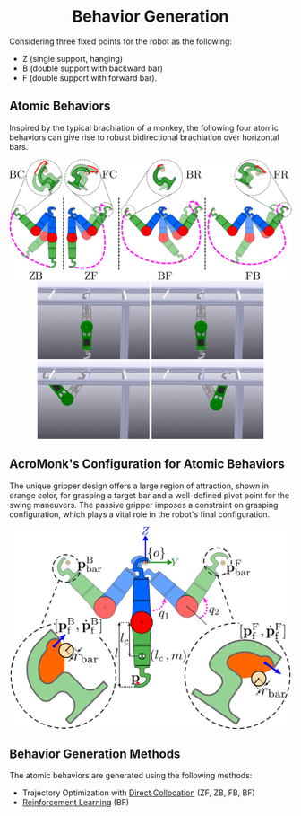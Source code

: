 <div align="center">

# Behavior Generation
</div>
Considering three fixed points for the robot as the following:

- Z (single support, hanging)
- B (double support with backward bar)
- F (double support with forward bar).

## Atomic Behaviors
Inspired by the typical brachiation of a monkey, the following four atomic behaviors can give rise to robust bidirectional
brachiation over horizontal bars.

<div align="center">
<img width="800" src="../../../../hardware/images/atomic-behaviors.png" />
</div>

<div align="center">
<img width="200" src="../../../../hardware/images/zb.gif" >
<img width="200" src="../../../../hardware/images/zf.gif" >
<img width="200" src="../../../../hardware/images/bf.gif" >
<img width="200" src="../../../../hardware/images/fb.gif" >
</div>

## AcroMonk's Configuration for Atomic Behaviors
The unique gripper design offers a large region of attraction, shown in orange color, for grasping a target bar and a well-defined pivot point for the swing maneuvers. The passive gripper imposes a constraint on grasping configuration, which plays a vital role in the robot's final configuration. 
<div align="center">
<img width="500" src="../../../../hardware/images/2d-arm-acrm-coordinate_v2.png" />
</div>

## Behavior Generation Methods

The atomic behaviors are generated using the following methods:
- Trajectory Optimization with [Direct Collocation](trajectory_optimization/direct_collocation/README.md) (ZF, ZB, FB, BF)
- [Reinforcement Learning](reinforcement_learning/README.md) (BF)
